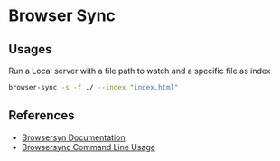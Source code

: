 # Browser Sync

## Usages 

Run a Local server with a file path to watch and a specific file as index
```bash
browser-sync -s -f ./ --index "index.html"
```

## References 

- [Browsersyn Documentation](https://browsersync.io/docs/)
- [Browsersync Command Line Usage](https://browsersync.io/docs/command-line)
